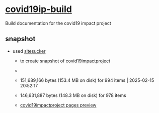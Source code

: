 # [covid19ip-build](https://github.com/ITP-SiteSeers/covid19ip-build)

Build documentation for the covid19 impact project

## snapshot

- used [sitesucker](https://ricks-apps.com/osx/sitesucker)

  - to create snapshot of
    [covid19impactproject](https://itp.nyu.edu/covid19impactproject/)
  -
  - 151,689,166 bytes (153.4 MB on disk) for 994 items | 2025-02-15 20:52:17
  - 146,631,887 bytes (148.3 MB on disk) for 978 items

  - [covid19impactproject pages preview](https://itp-siteseers.github.io/covid19ip-build/snapshot/itp_nyu_edu-covid19impactproject/covid19impactproject)
